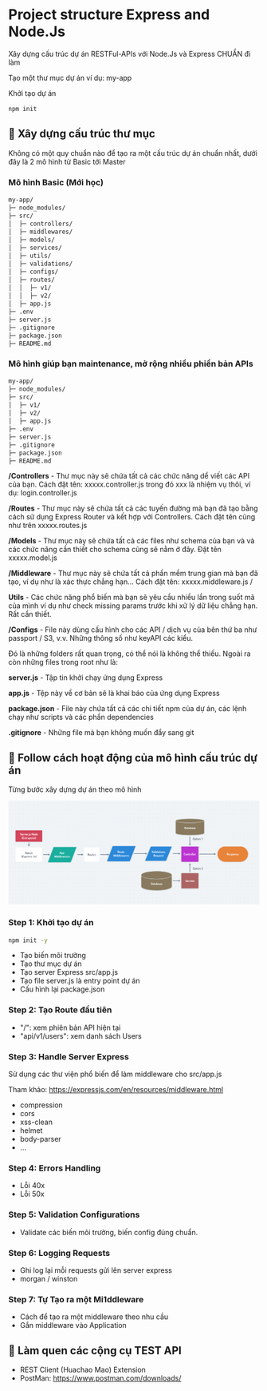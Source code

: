 # Project structure Express and Node.Js

Xây dựng cấu trúc dự án RESTFul-APIs với Node.Js và Express CHUẨN đi làm

Tạo một thư mục dự án ví dụ: my-app

Khởi tạo dự án

```bash
npm init
```

## 💛 Xây dựng cấu trúc thư mục

Không có một quy chuẩn nào để tạo ra một cấu trúc dự án chuẩn nhất, dưới đây là 2 mô hình từ Basic tới Master

### Mô hình Basic (Mới học)

```code
my-app/
├─ node_modules/
├─ src/
│  ├─ controllers/
│  ├─ middlewares/
│  ├─ models/
│  ├─ services/
│  ├─ utils/
│  ├─ validations/
│  ├─ configs/
│  ├─ routes/
│  │  ├─ v1/
│  │  ├─ v2/
│  ├─ app.js
├─ .env
├─ server.js
├─ .gitignore
├─ package.json
├─ README.md

```

### Mô hình giúp bạn maintenance, mở rộng nhiều phiển bản APIs

```code
my-app/
├─ node_modules/
├─ src/
│  ├─ v1/
│  ├─ v2/
│  ├─ app.js
├─ .env
├─ server.js
├─ .gitignore
├─ package.json
├─ README.md

```

**/Controllers** - Thư mục này sẽ chứa tất cả các chức năng dể viết các API của bạn. Cách đặt tên: xxxxx.controller.js trong đó xxx là nhiệm vụ thôi, ví dụ: login.controller.js

**/Routes** - Thư mục này sẽ chứa tất cả các tuyến đường mà bạn đã tạo bằng cách sử dụng Express Router và kết hợp với Controllers. Cách đặt tên cũng như trên xxxxx.routes.js

**/Models** - Thư mục này sẽ chứa tất cả các files như schema của bạn và và các chức năng cần thiết cho schema cũng sẽ nằm ở đây. Đặt tên xxxxx.model.js

**/Middleware** - Thư mục này sẽ chứa tất cả phần mềm trung gian mà bạn đã tạo, ví dụ như là xác thực chẳng hạn... Cách đặt tên: xxxxx.middleware.js /

**Utils** - Các chức năng phổ biến mà bạn sẽ yêu cầu nhiều lần trong suốt mã của mình ví dụ như check missing params trước khi xử lý dữ liệu chẳng hạn. Rất cần thiết.

**/Configs** - File này dùng cấu hình cho các API / dịch vụ của bên thứ ba như passport / S3, v.v. Những thông số như keyAPI các kiểu.

Đó là những folders rất quan trọng, có thể nói là không thể thiếu. Ngoài ra còn những files trong root như là:

**server.js** - Tập tin khởi chạy ứng dụng Express

**app.js** - Tệp này về cơ bản sẽ là khai báo của ứng dụng Express

**package.json** - File này chứa tất cả các chi tiết npm của dự án, các lệnh chạy như scripts và các phần dependencies

**.gitignore** - Những file mà bạn không muốn đẩy sang git

## 💛 Follow cách hoạt động của mô hình cấu trúc dự án

Từng bước xây dựng dự án theo mô hình

![flow](img/flow.png)

### Step 1: Khởi tạo dự án

```bash
npm init -y
```

- Tạo biến môi trường
- Tạo thư mục dự án
- Tạo server Express  src/app.js
- Tạo file server.js là entry point dự án
- Cấu hình lại package.json

### Step 2: Tạo Route đầu tiên

- "/": xem phiên bản API hiện tại
- "api/v1/users": xem danh sách Users


### Step 3: Handle Server Express

Sử dụng các thư viện phổ biến để làm middleware cho src/app.js

Tham khảo: <https://expressjs.com/en/resources/middleware.html>

- compression
- cors
- xss-clean
- helmet
- body-parser
- ...

### Step 4: Errors Handling

- Lỗi 40x
- Lỗi 50x


### Step 5: Validation Configurations

- Validate các biến môi trường, biến config đúng chuẩn.

### Step 6: Logging Requests

- Ghi log lại mỗi requests gửi lên server express
- morgan / winston

### Step 7: Tự Tạo ra một Mi1ddleware

- Cách để tạo ra một middleware theo nhu cầu
- Gắn middleware vào Application


## 💛 Làm quen các cộng cụ TEST API

- REST Client (Huachao Mao) Extension
- PostMan: <https://www.postman.com/downloads/>